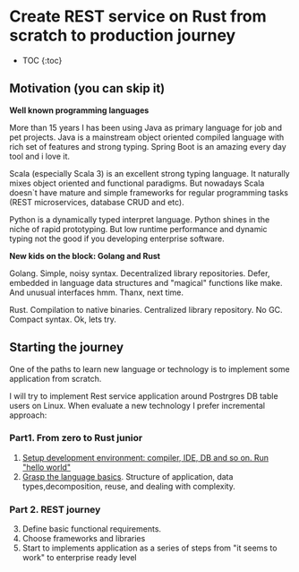 # Create REST service on Rust from scratch to production journey

* TOC
{:toc}

## Motivation (you can skip it)

**Well known programming languages**

More than 15 years I has been using Java as primary language for job and pet projects. 
Java is a mainstream object oriented compiled language with rich set of features and strong typing. Spring Boot is an amazing every day tool and i love it. 

Scala (especially Scala 3) is an excellent strong typing language. It naturally mixes object oriented and functional paradigms. But nowadays Scala doesn`t have mature and simple frameworks for regular programming tasks (REST microservices, database CRUD and etc).

Python is a dynamically typed interpret language. Python shines in the niche of rapid prototyping. But low runtime performance and dynamic typing not the good if you developing enterprise software.

**New kids on the block: Golang and Rust**

Golang. Simple, noisy syntax. Decentralized library repositories. Defer, embedded in language data structures and "magical" functions like make. And unusual interfaces hmm. Thanx, next time.

Rust. Compilation to native binaries. Centralized library repository. No GC. Compact syntax. Ok, lets try.

## Starting the journey
One of the paths to learn new language or technology is to implement some application from scratch.

I will try to implement Rest service application around Postrgres DB table users on Linux.
When evaluate a new technology I prefer incremental approach:

### Part1. From zero to Rust junior

1. [Setup development environment: compiler, IDE, DB and so on. Run "hello world"](part1/hello.md)
2. [Grasp the language basics](part1/rust_basics/index.md). 
Structure of application, data types,decomposition, reuse, and dealing with complexity.

### Part 2. REST journey

3. Define basic functional requirements.
4. Choose frameworks and libraries
5. Start to implements application as a series of steps from "it seems to work" to enterprise ready level 


